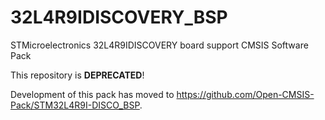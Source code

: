 # 32L4R9IDISCOVERY_BSP
STMicroelectronics  32L4R9IDISCOVERY board support CMSIS Software Pack

This repository is **DEPRECATED**!

Development of this pack has moved to https://github.com/Open-CMSIS-Pack/STM32L4R9I-DISCO_BSP.
